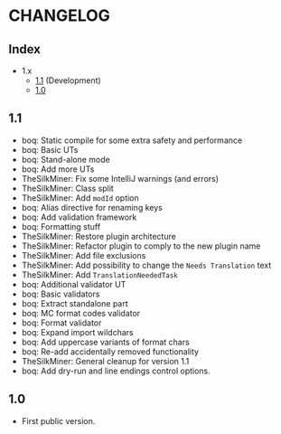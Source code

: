 # CHANGELOG

## Index
- 1.x
  - [1.1](https://github.com/TheSilkMiner/Translation-Check-Plugin/blob/master/CHANGELOG.md#1.1) (Development)
  - [1.0](https://github.com/TheSilkMiner/Translation-Check-Plugin/blob/master/CHANGELOG.md#1.0)

## 1.1

* boq: Static compile for some extra safety and performance
* boq: Basic UTs
* boq: Stand-alone mode
* boq: Add more UTs
* TheSilkMiner: Fix some IntelliJ warnings (and errors)
* TheSilkMiner: Class split
* TheSilkMiner: Add `modId` option
* boq: Alias directive for renaming keys
* boq: Add validation framework
* boq: Formatting stuff
* TheSilkMiner: Restore plugin architecture
* TheSilkMiner: Refactor plugin to comply to the new plugin name
* TheSilkMiner: Add file exclusions
* TheSilkMiner: Add possibility to change the `Needs Translation` text
* TheSilkMiner: Add `TranslationNeededTask`
* boq: Additional validator UT
* boq: Basic validators
* boq: Extract standalone part
* boq: MC format codes validator
* boq: Format validator
* boq: Expand import wildchars
* boq: Add uppercase variants of format chars
* boq: Re-add accidentally removed functionality
* TheSilkMiner: General cleanup for version 1.1
* boq: Add dry-run and line endings control options.

## 1.0

* First public version.
